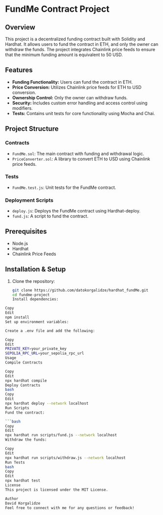 # FundMe Contract Project

## Overview

This project is a decentralized funding contract built with Solidity and Hardhat. It allows users to fund the contract in ETH, and only the owner can withdraw the funds. The project integrates Chainlink price feeds to ensure that the minimum funding amount is equivalent to 50 USD.

## Features

- **Funding Functionality:** Users can fund the contract in ETH.
- **Price Conversion:** Utilizes Chainlink price feeds for ETH to USD conversion.
- **Ownership Control:** Only the owner can withdraw funds.
- **Security:** Includes custom error handling and access control using modifiers.
- **Tests:** Contains unit tests for core functionality using Mocha and Chai.

## Project Structure

### Contracts

- `FundMe.sol`: The main contract with funding and withdrawal logic.
- `PriceConverter.sol`: A library to convert ETH to USD using Chainlink price feeds.

### Tests

- `FundMe.test.js`: Unit tests for the FundMe contract.

### Deployment Scripts

- `deploy.js`: Deploys the FundMe contract using Hardhat-deploy.
- `fund.js`: A script to fund the contract.

## Prerequisites

- Node.js
- Hardhat
- Chainlink Price Feeds

## Installation & Setup

1. Clone the repository:

   ```bash
   git clone https://github.com/datokorgalidze/hardhat_fundMe.git
   cd fundme-project
   Install dependencies:
   ```

```bash
Copy
Edit
npm install
Set up environment variables:

Create a .env file and add the following:
```

```bash
Copy
Edit
PRIVATE_KEY=your_private_key
SEPOLIA_RPC_URL=your_sepolia_rpc_url
Usage
Compile Contracts
```

````bash
Copy
Edit
npx hardhat compile
Deploy Contracts
bash
Copy
Edit
npx hardhat deploy --network localhost
Run Scripts
Fund the contract:

```bash
Copy
Edit
npx hardhat run scripts/fund.js --network localhost
Withdraw the funds:
````

```bash
Copy
Edit
npx hardhat run scripts/withdraw.js --network localhost
Run Tests
bash
Copy
Edit
npx hardhat test
License
This project is licensed under the MIT License.

Author
David Korgalidze
Feel free to connect with me for any questions or feedback!
```
